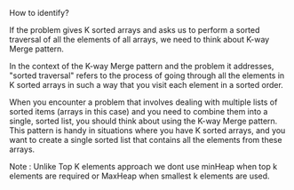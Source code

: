 How to identify?

If the problem gives K sorted arrays and asks us to perform a sorted traversal of all the elements of all arrays, we need to think about K-way Merge pattern.

In the context of the K-way Merge pattern and the problem it addresses, "sorted traversal" refers to the process of going through all the elements in K sorted 
arrays in such a way that you visit each element in a sorted order.

When you encounter a problem that involves dealing with multiple lists of sorted items (arrays in this case) and you need to combine them into a single,
sorted list, you should think about using the K-way Merge pattern. This pattern is handy in situations where you have K sorted arrays,
and you want to create a single sorted list that contains all the elements from these arrays.



Note : Unlike Top K elements approach we dont use minHeap when top k elements are required or MaxHeap when smallest k elements are used.

